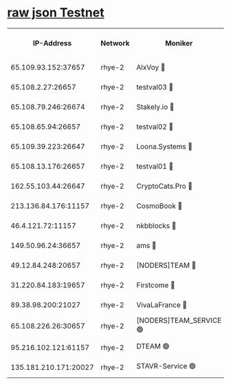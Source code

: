 
[raw json Testnet](https://rpc-check.quickt.stavr.tech/quickt/rpc-quickt-result.json)
=


<table><tr><th>IP-Address</th><th>Network</th><th>Moniker</th><th>Latest Block Height</th><th>Earliest Block Height</th><th>Catching Up</th><th>Tx Index</th><th>Voting Power</th><th>Scan Time</th></tr><tr><td>65.109.93.152:37657</td><td>rhye-2</td><td>AlxVoy 🔴</td><td>253518</td><td>1</td><td>False</td><td>on</td><td>144071</td><td>2024-01-09T07:17:55.652981685UTC</td></tr><tr><td>65.108.2.27:26657</td><td>rhye-2</td><td>testval03 🔴</td><td>253519</td><td>1</td><td>False</td><td>on</td><td>11002050</td><td>2024-01-09T07:17:58.416441016UTC</td></tr><tr><td>65.108.79.246:26674</td><td>rhye-2</td><td>Stakely.io 🔴</td><td>253519</td><td>1</td><td>False</td><td>on</td><td>10010</td><td>2024-01-09T07:18:00.782576614UTC</td></tr><tr><td>65.108.65.94:26657</td><td>rhye-2</td><td>testval02 🔴</td><td>253520</td><td>1</td><td>False</td><td>on</td><td>11002050</td><td>2024-01-09T07:18:03.595290319UTC</td></tr><tr><td>65.109.39.223:26647</td><td>rhye-2</td><td>Loona.Systems 🔴</td><td>253520</td><td>1</td><td>False</td><td>off</td><td>86949</td><td>2024-01-09T07:18:06.007330501UTC</td></tr><tr><td>65.108.13.176:26657</td><td>rhye-2</td><td>testval01 🔴</td><td>253521</td><td>1</td><td>False</td><td>on</td><td>13082010</td><td>2024-01-09T07:18:06.758948177UTC</td></tr><tr><td>162.55.103.44:26647</td><td>rhye-2</td><td>CryptoCats.Pro 🔴</td><td>253526</td><td>1</td><td>False</td><td>off</td><td>9999</td><td>2024-01-09T07:18:37.069935542UTC</td></tr><tr><td>213.136.84.176:11157</td><td>rhye-2</td><td>CosmoBook 🔴</td><td>253525</td><td>65301</td><td>False</td><td>off</td><td>1528057</td><td>2024-01-09T07:18:30.622133866UTC</td></tr><tr><td>46.4.121.72:11157</td><td>rhye-2</td><td>nkbblocks 🔴</td><td>253518</td><td>70101</td><td>False</td><td>off</td><td>81491</td><td>2024-01-09T07:17:50.810975229UTC</td></tr><tr><td>149.50.96.24:36657</td><td>rhye-2</td><td>ams 🔴</td><td>253523</td><td>133501</td><td>False</td><td>on</td><td>10786</td><td>2024-01-09T07:18:20.080148036UTC</td></tr><tr><td>49.12.84.248:20657</td><td>rhye-2</td><td>[NODERS]TEAM 🔴</td><td>253523</td><td>146001</td><td>False</td><td>on</td><td>59690</td><td>2024-01-09T07:18:17.588575111UTC</td></tr><tr><td>31.220.84.183:19657</td><td>rhye-2</td><td>Firstcome 🔴</td><td>253519</td><td>165001</td><td>False</td><td>off</td><td>724902</td><td>2024-01-09T07:17:58.040030206UTC</td></tr><tr><td>89.38.98.200:21027</td><td>rhye-2</td><td>VivaLaFrance 🔴</td><td>253518</td><td>220501</td><td>False</td><td>off</td><td>10000</td><td>2024-01-09T07:17:53.250703871UTC</td></tr><tr><td>65.108.226.26:30657</td><td>rhye-2</td><td>[NODERS]TEAM_SERVICE 🟢</td><td>253520</td><td>241501</td><td>False</td><td>on</td><td>0</td><td>2024-01-09T07:18:06.393507626UTC</td></tr><tr><td>95.216.102.121:61157</td><td>rhye-2</td><td>DTEAM 🟢</td><td>253519</td><td>245401</td><td>False</td><td>on</td><td>0</td><td>2024-01-09T07:18:01.138190237UTC</td></tr><tr><td>135.181.210.171:20027</td><td>rhye-2</td><td>STAVR-Service 🟢</td><td>253522</td><td>252001</td><td>False</td><td>on</td><td>0</td><td>2024-01-09T07:18:15.235272281UTC</td></tr></table>